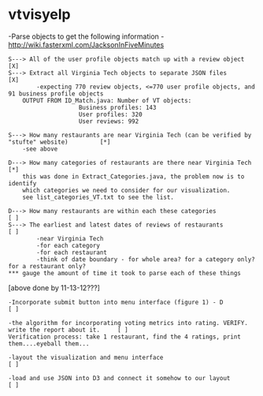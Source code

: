 vtvisyelp
=========
-Parse objects to get the following information - http://wiki.fasterxml.com/JacksonInFiveMinutes

    S---> All of the user profile objects match up with a review object                             [X]           
    S---> Extract all Virginia Tech objects to separate JSON files                                  [X]
		    -expecting 770 review objects, <=770 user profile objects, and 91 business profile objects
		OUTPUT FROM ID_Match.java: Number of VT objects:
						Business profiles: 143
						User profiles: 320
						User reviews: 992

	S---> How many restaurants are near Virginia Tech (can be verified by "stufte" website)         [*]
		-see above			

	D---> How many categories of restaurants are there near Virginia Tech                           [*]
		this was done in Extract_Categories.java, the problem now is to identify 
		which categories we need to consider for our visualization.
		see list_categories_VT.txt to see the list. 

 	D---> How many restaurants are within each these categories     								[ ]
	S---> The earliest and latest dates of reviews of restaurants                                   [ ]
			-near Virginia Tech
			-for each category
			-for each restaurant
			-think of date boundary - for whole area? for a category only? for a restaurant only?
	*** gauge the amount of time it took to parse each of these things

[above done by 11-13-12???]

    -Incorporate submit button into menu interface (figure 1) - D                                       [ ]

    -the algorithm for incorporating voting metrics into rating. VERIFY. write the report about it.     [ ]
  	Verification process: take 1 restaurant, find the 4 ratings, print them....eyeball them...

    -layout the visualization and menu interface                                                        [ ]

    -load and use JSON into D3 and connect it somehow to our layout                                     [ ]

